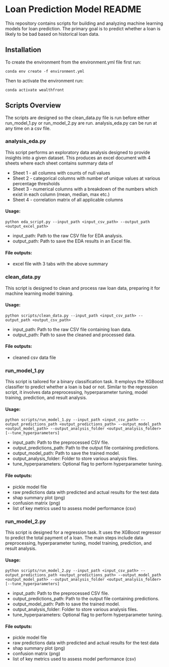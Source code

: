 # Loan Prediction Model README
This repository contains scripts for building and analyzing machine learning models for loan prediction. The primary goal is to predict whether a loan is likely to be bad based on historical loan data.

## Installation
To create the environment from the environment.yml file first run:

```console
conda env create -f environment.yml
```

Then to activate the environment run:

```console
conda activate wealthfront
```



## Scripts Overview
The scripts are designed so the clean_data.py file is run before either run_model_1.py or run_model_2.py are run. analysis_eda.py can be run at any time on a csv file.
### analysis_eda.py
This script performs an exploratory data analysis designed to provide insights into a given dataset. This produces an excel document with 4 sheets where each sheet contains summary data of 
* Sheet 1 - all columns with counts of null values
* Sheet 2 - categorical columns with number of unique values at various percentage thresholds
* Sheet 3 - numerical columns with a breakdown of the numbers which exist in each column (mean, median, max etc.)
* Sheet 4 - correlation matrix of all applicable columns

#### Usage:
```console
python eda_script.py --input_path <input_csv_path> --output_path <output_excel_path>
```
* input_path: Path to the raw CSV file for EDA analysis.
* output_path: Path to save the EDA results in an Excel file.

#### File outputs: 
* excel file with 3 tabs with the above summary


### clean_data.py
This script is designed to clean and process raw loan data, preparing it for machine learning model training.
#### Usage:
```console
python scripts/clean_data.py --input_path <input_csv_path> --output_path <output_csv_path>
```
* input_path: Path to the raw CSV file containing loan data.
* output_path: Path to save the cleaned and processed data.

#### File outputs: 
* cleaned csv data file


### run_model_1.py
This script is tailored for a binary classification task. It employs the XGBoost classifier to predict whether a loan is bad or not. Similar to the regression script, it involves data preprocessing, hyperparameter tuning, model training, prediction, and result analysis.

#### Usage:
```console
python scripts/run_model_1.py --input_path <input_csv_path> --output_predictions_path <output_predictions_path> --output_model_path <output_model_path> --output_analysis_folder <output_analysis_folder> [--tune_hyperparameters]
```

* input_path: Path to the preprocessed CSV file.
* output_predictions_path: Path to the output file containing predictions.
* output_model_path: Path to save the trained model.
* output_analysis_folder: Folder to store various analysis files.
* tune_hyperparameters: Optional flag to perform hyperparameter tuning.

#### File outputs: 
* pickle model file
* raw predictions data with predicted and actual results for the test data
* shap summary plot (png)
* confusion matrix (png)
* list of key metrics used to assess model performance (csv)

### run_model_2.py
This script is designed for a regression task. It uses the XGBoost regressor to predict the total payment of a loan. The main steps include data preprocessing, hyperparameter tuning, model training, prediction, and result analysis.

#### Usage:
```console
python scripts/run_model_2.py --input_path <input_csv_path> --output_predictions_path <output_predictions_path> --output_model_path <output_model_path> --output_analysis_folder <output_analysis_folder> [--tune_hyperparameters]
```

* input_path: Path to the preprocessed CSV file.
* output_predictions_path: Path to the output file containing predictions.
* output_model_path: Path to save the trained model.
* output_analysis_folder: Folder to store various analysis files.
* tune_hyperparameters: Optional flag to perform hyperparameter tuning.

#### File outputs: 
 * pickle model file
 * raw predictions data with predicted and actual results for the test data
 * shap summary plot (png)
 * confusion matrix (png)
 * list of key metrics used to assess model performance (csv)
  
